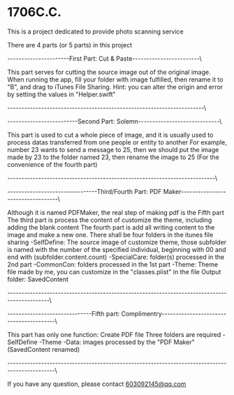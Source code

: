 # 1706C.C.
This is a project dedicated to provide photo scanning service

There are 4 parts (or 5 parts) in this project

\----------------------First Part: Cut & Paste------------------------\

This part serves for cutting the source image out of the original image.
When running the app, fill your folder with image fulfilled, then rename it to "B", and drag to iTunes File Sharing.
Hint: you can alter the origin and error by setting the values in "Helper.swift"

\----------------------------------------------------------------------\


\-------------------------Second Part: Solemn-----------------------------\

This part is used to cut a whole piece of image, and it is usually used to process datas transferred from one people or entity to another
For example, number 23 wants to send a message to 25, then we should put the image made by 23 to the folder named 23, then rename the image to 25
(For the convenience of the fourth part)

\--------------------------------------------------------------------------\


\--------------------------------Third/Fourth Part: PDF Maker----------------------------------\

Although it is named PDFMaker, the real step of making pdf is the Fifth part
The third part is process the content of customize the theme, including adding the blank content
The fourth part is add all writing content to the image and make a new one. There shall be four folders in the itunes file sharing
    -SelfDefine: The source image of customize theme, those subfolder is named with the number of the specified individual, beginning with 00 and end with (subfolder.content.count)
    -SpecialCare: folder(s) processed in the 2nd part
    -CommonCon: folders processed in the 1st part
    -Theme: Theme file made by me, you can customize in the "classes.plist" in the file
Output folder: SavedContent

\---------------------------------------------------------------------------------------------\


\------------------------------Fifth part: Complimentry----------------------------------------\

This part has only one function: Create PDF file
Three folders are required
    -SelfDefine
    -Theme
    -Data: images processed by the "PDF Maker" (SavedContent renamed)
    
\-----------------------------------------------------------------------------------------------\

If you have any question, please contact 603092145@qq.com
